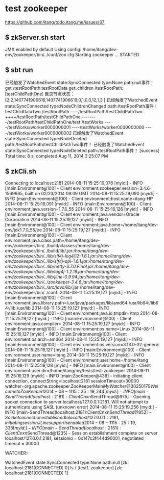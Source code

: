 # test zookeeper

https://github.com/itang/todo.itang.me/issues/37

## $ zkServer.sh start
JMX enabled by default
Using config: /home/itang/dev-env/zookeeper/bin/../conf/zoo.cfg
Starting zookeeper ... STARTED

## $ sbt run

已经触发了WatchedEvent state:SyncConnected type:None path:null事件！
get /testRootPath:testRootData
get_children /testRootPath: [testChildPathOne]
目录节点状态：[2,2,1407741906619,1407741906619,0,1,0,0,12,1,3
]
已经触发了WatchedEvent state:SyncConnected type:NodeChildrenChanged path:/testRootPath事件！
testChildDataTwo
/testRootPath
----/testRootPath/testChildPathTwo
++++/testRootPath/testChildPathOne
--------/testRootPath/testChildPathOne/test
/testWorks
----/testWorks/worker0000000001
----/testWorks/worker0000000000
----/testWorks/worker0000000002
已经触发了WatchedEvent state:SyncConnected type:NodeDeleted path:/testRootPath/testChildPathTwo事件！
已经触发了WatchedEvent state:SyncConnected type:NodeDeleted path:/testRootPath事件！
[success] Total time: 8 s, completed Aug 11, 2014 3:25:07 PM

## $ zkCli.sh

Connecting to localhost:2181
2014-08-11 15:25:19,076 [myid:] - INFO  [main:Environment@100] - Client environment:zookeeper.version=3.4.6-1569965, built on 02/20/2014 09:09 GMT
2014-08-11 15:25:19,090 [myid:] - INFO  [main:Environment@100] - Client environment:host.name=itang-HP
2014-08-11 15:25:19,091 [myid:] - INFO  [main:Environment@100] - Client environment:java.version=1.7.0_55
2014-08-11 15:25:19,126 [myid:] - INFO  [main:Environment@100] - Client environment:java.vendor=Oracle Corporation
2014-08-11 15:25:19,127 [myid:] - INFO  [main:Environment@100] - Client environment:java.home=/home/itang/dev-env/jdk1.7.0_55/jre
2014-08-11 15:25:19,127 [myid:] - INFO  [main:Environment@100] - Client environment:java.class.path=/home/itang/dev-env/zookeeper/bin/../build/classes:/home/itang/dev-env/zookeeper/bin/../build/lib/*.jar:/home/itang/dev-env/zookeeper/bin/../lib/slf4j-log4j12-1.6.1.jar:/home/itang/dev-env/zookeeper/bin/../lib/slf4j-api-1.6.1.jar:/home/itang/dev-env/zookeeper/bin/../lib/netty-3.7.0.Final.jar:/home/itang/dev-env/zookeeper/bin/../lib/log4j-1.2.16.jar:/home/itang/dev-env/zookeeper/bin/../lib/jline-0.9.94.jar:/home/itang/dev-env/zookeeper/bin/../zookeeper-3.4.6.jar:/home/itang/dev-env/zookeeper/bin/../src/java/lib/*.jar:/home/itang/dev-env/zookeeper/bin/../conf:
2014-08-11 15:25:19,127 [myid:] - INFO  [main:Environment@100] - Client environment:java.library.path=/usr/java/packages/lib/amd64:/usr/lib64:/lib64:/lib:/usr/lib
2014-08-11 15:25:19,127 [myid:] - INFO  [main:Environment@100] - Client environment:java.io.tmpdir=/tmp
2014-08-11 15:25:19,127 [myid:] - INFO  [main:Environment@100] - Client environment:java.compiler=<NA>
2014-08-11 15:25:19,127 [myid:] - INFO  [main:Environment@100] - Client environment:os.name=Linux
2014-08-11 15:25:19,127 [myid:] - INFO  [main:Environment@100] - Client environment:os.arch=amd64
2014-08-11 15:25:19,127 [myid:] - INFO  [main:Environment@100] - Client environment:os.version=3.13.0-32-generic
2014-08-11 15:25:19,127 [myid:] - INFO  [main:Environment@100] - Client environment:user.name=itang
2014-08-11 15:25:19,127 [myid:] - INFO  [main:Environment@100] - Client environment:user.home=/home/itang
2014-08-11 15:25:19,128 [myid:] - INFO  [main:Environment@100] - Client environment:user.dir=/home/itang/my/tests/test-zookeeper
2014-08-11 15:25:19,129 [myid:] - INFO  [main:ZooKeeper@438] - Initiating client connection, connectString=localhost:2181 sessionTimeout=30000 watcher=org.apache.zookeeper.ZooKeeperMain$MyWatcher@30250179
Welcome to ZooKeeper!
2014-08-11 15:25:19,244 [myid:] - INFO  [main-SendThread(localhost:2181):ClientCnxn$SendThread@975] - Opening socket connection to server localhost/127.0.0.1:2181. Will not attempt to authenticate using SASL (unknown error)
2014-08-11 15:25:19,256 [myid:] - INFO  [main-SendThread(localhost:2181):ClientCnxn$SendThread@852] - Socket connection established to localhost/127.0.0.1:2181, initiating session
JLine support is enabled
2014-08-11 15:25:19,335 [myid:] - INFO  [main-SendThread(localhost:2181):ClientCnxn$SendThread@1235] - Session establishment complete on server localhost/127.0.0.1:2181, sessionid = 0x147c3f444d90001, negotiated timeout = 30000

WATCHER::

WatchedEvent state:SyncConnected type:None path:null
[zk: localhost:2181(CONNECTED) 0] ls /
[test1, zookeeper]
[zk: localhost:2181(CONNECTED) 1] 

